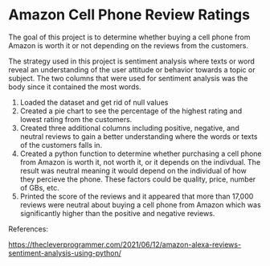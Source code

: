 # Amazon Cell Phone Review Ratings
The goal of this project is to determine whether buying a cell phone from Amazon is worth it or not depending on the reviews from the customers.

The strategy used in this project is sentiment analysis where texts or word reveal an understanding of the user attitude or behavior towards a topic or subject. The two columns that were used for sentiment analysis was the body since it contained the most words. 

1. Loaded the dataset and get rid of null values
2. Created a pie chart to see the percentage of the highest rating and lowest rating from the customers.
3. Created three additional columns including positive, negative, and neutral reviews to gain a better understanding where the words or texts of the customers falls in.
4. Created a python function to determine whether purchasing a cell phone from Amazon is worth it, not worth it, or it depends on the indivdual. The result was neutral meaning it would depend on the individual of how they percieve the phone. These factors could be quality, price, number of GBs, etc.
5. Printed the score of the reviews and it appeared that more than 17,000 reviews were neutral about buying a cell phone from Amazon which was significantly higher than the positive and negative reviews.


References:

https://thecleverprogrammer.com/2021/06/12/amazon-alexa-reviews-sentiment-analysis-using-python/
